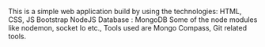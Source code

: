 This is a simple web application build by using the technologies:
HTML, CSS, JS
Bootstrap
NodeJS
Database : MongoDB
Some of the node modules like nodemon, socket Io etc.,
Tools used are Mongo Compass, Git related tools.
